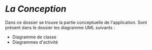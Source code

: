 # **_La Conception_**

Dans ce dossier se trouve la partie conceptuelle de l'application.
Sont présent dans le dossier les diagramme UML suivants :

- Diagramme de classe
- Diagrammes d'activité
